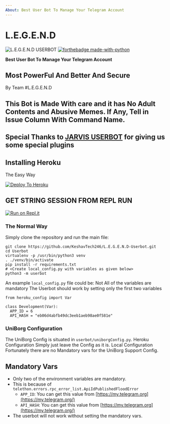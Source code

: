 ```yaml
---
About: Best User Bot To Manage Your Telegram Account
---
```


# L.E.G.E.N.D 

 ![L.E.G.E.N.D USERBOT](https://telegra.ph/file/e5c4be66f4c034560b736.jpg)
[![forthebadge made-with-python](https://camo.githubusercontent.com/5392ad6fb7875a2520001270f08309896b6cb25d/687474703a2f2f466f7254686542616467652e636f6d2f696d616765732f6261646765732f6d6164652d776974682d707974686f6e2e737667)](https://www.python.org/) 

**Best User Bot To Manage Your Telegram Account**

##  Most PowerFul And Better And Secure

By Team \#L.E.G.E.N.D


## This Bot is Made With care and it has No Adult Contents and Abusive Memes. If Any, Tell in Issue Column With Command Name.

## Special Thanks to [JARVIS USERBOT](https://github.com/jarvis210904/J.A.R.V.I.S-Userbot) for giving us some special plugins


## Installing Heroku

The Easy Way

[![Deploy To Heroku](https://camo.githubusercontent.com/83b0e95b38892b49184e07ad572c94c8038323fb/68747470733a2f2f7777772e6865726f6b7563646e2e636f6d2f6465706c6f792f627574746f6e2e737667)](https://dashboard.heroku.com/new?button-url=https%3A%2F%2Fgithub.com%2FKeshavTech246%2FL.E.G.E.N.D-Userbot&template=https%3A%2F%2Fgithub.com%2FKeshavTech246%2FL.E.G.E.N.D-Userbot)

##  GET STRING SESSION FROM REPL RUN

 [![Run on Repl.it](https://camo.githubusercontent.com/05149b448485553c6f14f6430a45c12dcc79ed3c/68747470733a2f2f7265706c2e69742f62616467652f6769746875622f6a61727669733231303930342f4a6172766973)](https://legend-string-session.keshavsingla.repl.run//)

###  The Normal Way

 Simply clone the repository and run the main file:

```text
git clone https://github.com/KeshavTech246/L.E.G.E.N.D-Userbot.git
cd Userbot
virtualenv -p /usr/bin/python3 venv
. ./venv/bin/activate
pip install -r requirements.txt
# <Create local_config.py with variables as given below>
python3 -m userbot
```

 An example `local_config.py` file could be: Not All of the variables are mandatory The Userbot should work by setting only the first two variables

```text
from heroku_config import Var

class Development(Var):
  APP_ID = 6
  API_HASH = "eb06d4abfb49dc3eeb1aeb98ae0f581e"
```

###  UniBorg Configuration

 The UniBorg Config is situated in `userbot/uniborgConfig.py`. Heroku Configuration Simply just leave the Config as it is. Local Configuration Fortunately there are no Mandatory vars for the UniBorg Support Config.

##  Mandatory Vars

* Only two of the environment variables are mandatory.
* This is because of `telethon.errors.rpc_error_list.ApiIdPublishedFloodError`
  * `APP_ID`: You can get this value from [https://my.telegram.org](https://my.telegram.org/)
  * `API_HASH`: You can get this value from [https://my.telegram.org](https://my.telegram.org/)
* The userbot will not work without setting the mandatory vars.

